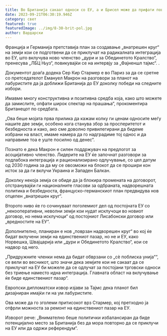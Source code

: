 ```yaml
---
title: Во Британија сакаат односи со ЕУ, а и Брисел може да прифати повторен пристап
date: 2023-09-21T06:30:19.946Z
category: свет
featured: true
featuredImage: ../img/8-30-brit-pol.jpg
author: Вардарски
---
```

Франција и Германија претставија план за создавање „внатрешен круг“ на земји кои се подготвени да се приклучат на радикалната интеграција во ЕУ, што вклучува ново членство „дури и за Обединетото Кралство“, пренесува „ЛБЦ Њуз“, повикувајќи се на интервју за „Фајненшл тајмс“. .

Документот доаѓа додека Сер Кир Стармер е во Париз за да се сретне со претседателот Емануел Макрон на разговори за планот на лабуристите да ја доближи Британија до ЕУ доколку победи на следните избори.

Имавме многу конструктивна и позитивна средба која, како што можете да замислите, опфати широк спектар на прашања“, прокоментира Британецот по средбата.

„Ова беше мојата прва прилика да кажам колку ги ценам односите меѓу нашите две земји, особено кога станува збор за просперитетот и безбедноста и како, ако сме доволно привилегирани да бидеме избрани на власт, имаме намера да го надградиме тој однос и да направиме тоа е уште посилно од денес“.

Познато е дека Макрон е силен поддржувач на предлогот за асоцијативно членство. Лидерите на ЕУ ќе започнат разговори за подлабока интеграција и рационализирано одлучување, со цел датум од 2030 година за да му се овозможи на блокот да се прошири кон исток за да ги вклучи Украина и Западен Балкан.

Доколку некоја земја се обиде да ја блокира промената на договорот, отстранувајќи ги националните гласови за одбраната, надворешната политика и безбедноста, француско-германскиот план предвидува нов отцепен „внатрешен круг“.

Второто ниво ќе го сочинуваат поголемиот дел од постојната ЕУ со „некооперативни, неволни земји кои нудат исклучоци во новиот договор, но нема исклучоци“ од постојниот Лисабонски договор или „вредностите на ЕУ“.

Дополнително, планиран е нов „поврзан надворешен круг“ во кој ќе бидат вклучени земји на единствениот пазар, но не и ЕУ, како Норвешка, Швајцарија или „дури и Обединетото Кралство“, кои се надвор од него.

„Придружните членки нема да бидат обврзани со „сè поблиска унија““, се вели во весникот, што значи дека земјите кои не сакаат да се приклучат на ЕУ би можеле да се одлучат за постојани трговски односи без триење наместо идна интеграција. Главната област на вклучување ќе биде единствениот пазар“.

Европски дипломатски извор изјави за Тајмс дека планот бил дизајниран имајќи ги на ум лабуристите.

Ова може да го зголеми притисокот врз Стармер, кој претходно ја отфрли можноста за ремонт на единствениот пазар на ЕУ.

Изворот рече: „Внимателно беше политички избалансиран да биде потенцијално место за Британија без да мора повторно да се приклучи на ЕУ или да одржи референдум“.